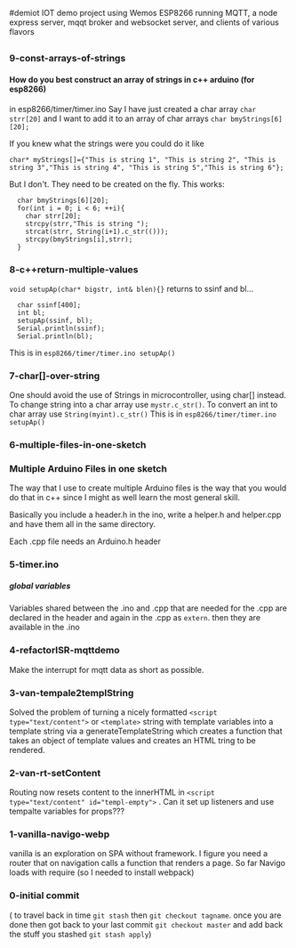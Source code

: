 #demiot
IOT demo project using Wemos ESP8266 running MQTT, a node express server, mqqt broker and websocket server, and clients of various flavors


##
### 9-const-arrays-of-strings
#### How do you best construct an array of strings in c++ arduino (for esp8266)
in esp8266/timer/timer.ino
Say I have just created a char array `char strr[20]` and I want to add it to an array of char arrays `char bmyStrings[6][20];` 

If you knew what the strings were you could do it like 

    char* myStrings[]={"This is string 1", "This is string 2", "This is string 3","This is string 4", "This is string 5","This is string 6"};

But I don't. They need to be created on the fly. This works:

      char bmyStrings[6][20];  
      for(int i = 0; i < 6; ++i){
        char strr[20];
        strcpy(strr,"This is string ");
        strcat(strr, String(i+1).c_str(()));
        strcpy(bmyStrings[i],strr);
      } 


### 8-c++return-multiple-values
`void setupAp(char* bigstr, int& blen){}` returns to ssinf and bl...

      char ssinf[400];
      int bl;
      setupAp(ssinf, bl);
      Serial.println(ssinf);
      Serial.println(bl);

This is in `esp8266/timer/timer.ino setupAp()`
### 7-char[]-over-string
One should avoid the use of Strings in microcontroller, using char[] instead. To change string into a char array use `mystr.c_str()`. To convert an int to char array use `String(myint).c_str()` This is in `esp8266/timer/timer.ino setupAp()`
### 6-multiple-files-in-one-sketch
### Multiple Arduino Files in one sketch
The way that I use to create multiple Arduino files is the way that you would do that in c++ since I might as well learn the most general skill.

Basically you include a header.h in the ino, write a helper.h and helper.cpp and have them all in the same directory.

Each .cpp file needs an Arduino.h header

### 5-timer.ino

##### global variables
Variables shared between the .ino and .cpp that are needed for the .cpp are declared in the header and again in the .cpp as `extern`. then they are available in the .ino


### 4-refactorISR-mqttdemo
Make the interrupt for mqtt data as short as possible.

### 3-van-tempale2templString
Solved the problem of turning a nicely formatted  `<script type="text/content">` or `<template>` string with template variables into a template string via a generateTemplateString which creates a function that takes an object of template values and creates an HTML tring to be rendered.
### 2-van-rt-setContent
Routing now resets content to the innerHTML in `<script type="text/content" id="templ-empty">` . Can it set up listeners and use tempalte variables for props???
### 1-vanilla-navigo-webp
vanilla is an exploration on SPA without framework. I figure you need a router that on navigation calls a function that renders a page. So far Navigo loads with require (so I needed to install webpack)
### 0-initial commit
( to travel back in time `git stash` then `git checkout tagname`. once you are done then got back to your last commit `git checkout master` and add back the stuff you stashed `git stash apply`)
